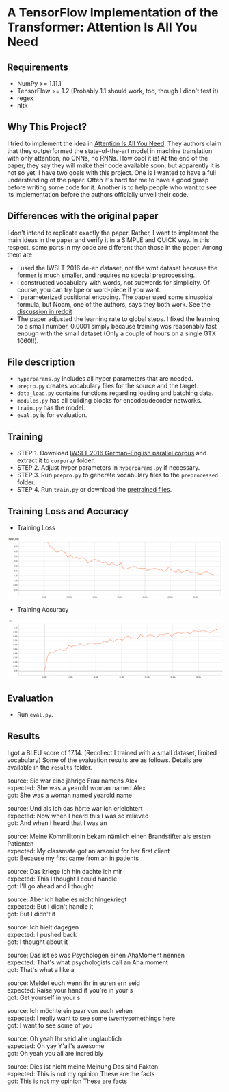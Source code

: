 # A TensorFlow Implementation of the Transformer: Attention Is All You Need

## Requirements
  * NumPy >= 1.11.1
  * TensorFlow >= 1.2 (Probably 1.1 should work, too, though I didn't test it)
  * regex
  * nltk

## Why This Project?
I tried to implement the idea in [Attention Is All You Need](https://arxiv.org/abs/1706.03762). They authors claim that they outperformed the state-of-the-art model in machine translation with only attention, no CNNs, no RNNs. How cool it is! At the end of the paper, they say they will make their code available soon, but apparently it is not so yet. I have two goals with this project. One is I wanted to have a full understanding of the paper. Often it's hard for me to have a good grasp before writing some code for it. Another is to help people who want to see its implementation before the authors officially unveil their code.

## Differences with the original paper
I don't intend to replicate exactly the paper. Rather, I want to implement the main ideas in the paper and verify it in a SIMPLE and QUICK way. In this respect, some parts in my code are different than those in the paper. Among them are
* I used the IWSLT 2016 de-en dataset, not the wmt dataset because the former is much smaller, and requires no special preprocessing.
* I constructed vocabulary with words, not subwords for simplicity. Of course, you can try bpe or word-piece if you want.
* I parameterized positional encoding. The paper used some sinusoidal formula, but Noam, one of the authors, says they both work. See the [discussion in reddit](https://www.reddit.com/r/MachineLearning/comments/6gwqiw/r_170603762_attention_is_all_you_need_sota_nmt/)
* The paper adjusted the learning rate to global steps. I fixed the learning to a small number, 0.0001 simply because training was reasonably fast enough with the small dataset (Only a couple of hours on a single GTX 1060!!).

## File description
  * `hyperparams.py` includes all hyper parameters that are needed.
  * `prepro.py` creates vocabulary files for the source and the target.
  * `data_load.py` contains functions regarding loading and batching data.
  * `modules.py` has all building blocks for encoder/decoder networks.
  * `train.py` has the model.
  * `eval.py` is for evaluation.

## Training
* STEP 1. Download [IWSLT 2016 German–English parallel corpus](https://wit3.fbk.eu/download.php?release=2016-01&type=texts&slang=de&tlang=en) and extract it to `corpora/` folder.
* STEP 2. Adjust hyper parameters in `hyperparams.py` if necessary.
* STEP 3. Run `prepro.py` to generate vocabulary files to the `preprocessed` folder.
* STEP 4. Run `train.py` or download the [pretrained files](https://u42868014.dl.dropboxusercontent.com/u/42868014/transformer/logdir.zip).

## Training Loss and Accuracy
* Training Loss
<img src="fig/mean_loss.png">

* Training Accuracy
<img src="fig/accuracy.png">

## Evaluation
  * Run `eval.py`.

## Results
I got a BLEU score of 17.14. (Recollect I trained with a small dataset, limited vocabulary) Some of the evaluation results are as follows. Details are available in the `results` folder.

source: Sie war eine jährige Frau namens Alex<br>
expected: She was a yearold woman named Alex<br>
got: She was a woman named yearold name

source: Und als ich das hörte war ich erleichtert<br>
expected: Now when I heard this I was so relieved<br>
got: And when I heard that I was an <UNK>

source: Meine Kommilitonin bekam nämlich einen Brandstifter als ersten Patienten<br>
expected: My classmate got an arsonist for her first client<br>
got: Because my first <UNK> came from an in patients

source: Das kriege ich hin dachte ich mir<br>
expected: This I thought I could handle<br>
got: I'll go ahead and I thought

source: Aber ich habe es nicht hingekriegt<br>
expected: But I didn't handle it<br>
got: But I didn't <UNK> it

source: Ich hielt dagegen<br>
expected: I pushed back<br>
got: I thought about it

source: Das ist es was Psychologen einen AhaMoment nennen<br>
expected: That's what psychologists call an Aha moment<br>
got: That's what a <UNK> like a <UNK>

source: Meldet euch wenn ihr in euren ern seid<br>
expected: Raise your hand if you're in your s<br>
got: Get yourself in your s

source: Ich möchte ein paar von euch sehen<br>
expected: I really want to see some twentysomethings here<br>
got: I want to see some of you

source: Oh yeah Ihr seid alle unglaublich<br>
expected: Oh yay Y'all's awesome<br>
got: Oh yeah you all are incredibly

source: Dies ist nicht meine Meinung Das sind Fakten<br>
expected: This is not my opinion These are the facts<br>
got: This is not my opinion These are facts



